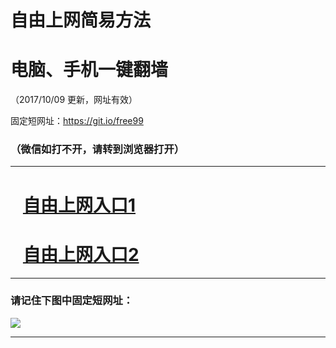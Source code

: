 ﻿# 自由上网简易方法

# 电脑、手机一键翻墙

（2017/10/09 更新，网址有效）

固定短网址：https://git.io/free99

### （微信如打不开，请转到浏览器打开）


***





# &nbsp;&nbsp; <a href="http://ft226885014.fwq-tz-1001.info/fwqtz01.html?t=1009001281 " target="_blank">自由上网入口1</a>
# &nbsp;&nbsp; <a href="http://ft974231122.fwq-tz-1002.info/fwqtz02.html?t=100900129394 " target="_blank">自由上网入口2</a>
***

### 请记住下图中固定短网址：

<img src="https://s3-us-west-2.amazonaws.com/fwq-1001/yjfq-20170905okok.png" /> 


***

